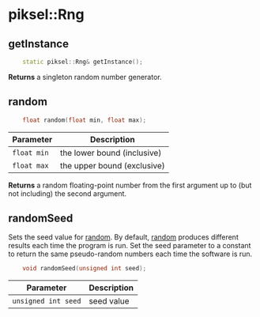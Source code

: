 <h1>piksel::Rng</h1>

## getInstance

```cpp
    static piksel::Rng& getInstance();
```

**Returns** a singleton random number generator.

## random

```cpp
    float random(float min, float max);
```

|Parameter|Description|
|-|-|
|`float min`|the lower bound (inclusive)|
|`float max`|the upper bound (exclusive)|

**Returns** a random floating-point number from the first argument up to (but not including) the second argument.

## randomSeed

Sets the seed value for [random](reference/rng.md#random). By default, [random](reference/rng.md#random) produces different results each time the program is run. Set the seed parameter to a constant to return the same pseudo-random numbers each time the software is run.

```cpp
    void randomSeed(unsigned int seed);
```

|Parameter|Description|
|-|-|
|`unsigned int seed`|seed value|
